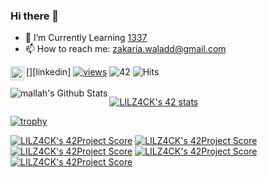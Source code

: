 ### Hi there 👋

- 🌱 I’m Currently Learning <a href="https://1337.ma/en">1337</a>
- 📫 How to reach me: zakaria.waladd@gmail.com

[<img align="left" alt="ZAKARIA WALAD | LinkedIn" width="22px" src="https://cdn.jsdelivr.net/npm/simple-icons@v3/icons/linkedin.svg" />][linkedin]
[![views](https://komarev.com/ghpvc/?username=LILZ4CK&label=Profile%20views&color=fe75a9&style=flat)](https://github.com/LILZ4CK/)
![42](https://badgen.net/badge/Born2Code/LILZ4CK/green?cache=86400&icon=https://meta.intra.42.fr/assets/42_logo-7dfc9110a5319a308863b96bda33cea995046d1731cebb735e41b16255106c12.svg) ![Hits](https://hits.seeyoufarm.com/api/count/incr/badge.svg?url=https%3A%2F%2Fgithub.com%2Fzwalad)
<br />
<br />
<img align="left" alt="mallah's Github Stats" src="https://github-readme-stats.vercel.app/api?username=LILZ4CK&show_icons=true&hide_border=true" />


[![LILZ4CK's 42 stats](https://badge42.herokuapp.com/api/stats/zwalad?privacyEmail=true)](https://github.com/JaeSeoKim/badge42)

[![trophy](https://github-profile-trophy.vercel.app/?username=LiLZ4CK&theme=onedark)](https://github.com/ryo-ma/github-profile-trophy)


[![LILZ4CK's 42Project Score](https://badge42.herokuapp.com/api/project/zwalad/get_next_line)](https://github.com/JaeSeoKim/badge42)
[![LILZ4CK's 42Project Score](https://badge42.herokuapp.com/api/project/zwalad/Libft)](https://github.com/JaeSeoKim/badge42)
[![LILZ4CK's 42Project Score](https://badge42.herokuapp.com/api/project/zwalad/so_long)](https://github.com/JaeSeoKim/badge42)
[![LILZ4CK's 42Project Score](https://badge42.herokuapp.com/api/project/zwalad/ft_printf)](https://github.com/JaeSeoKim/badge42)
[![LILZ4CK's 42Project Score](https://badge42.herokuapp.com/api/project/zwalad/pipex)](https://github.com/JaeSeoKim/badge42)

